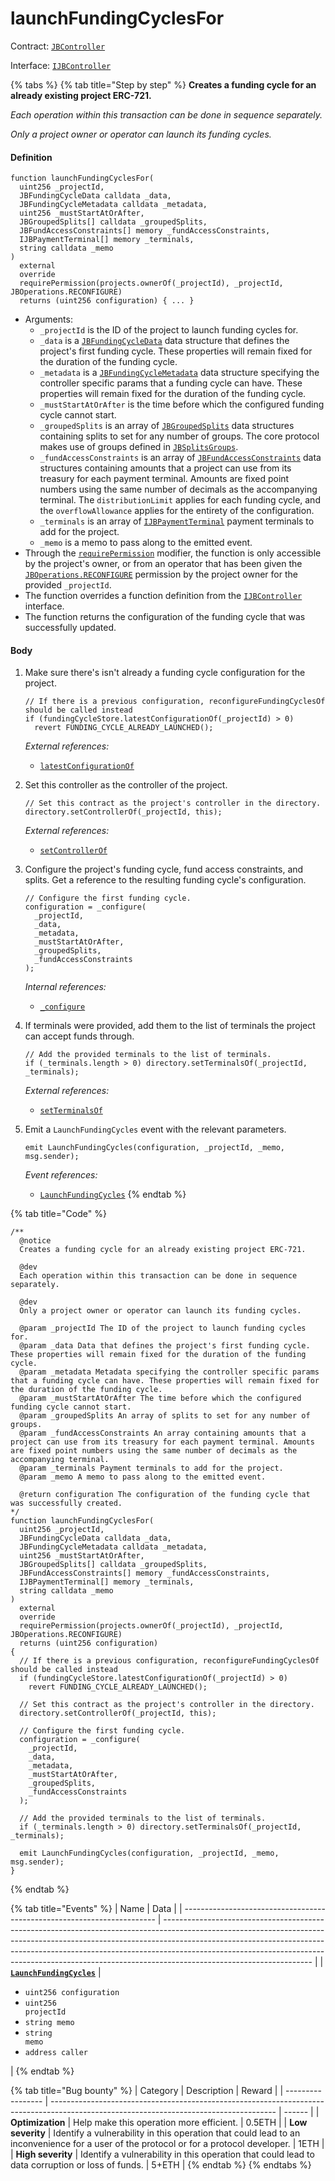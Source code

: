 # launchFundingCyclesFor

Contract: [`JBController`](/protocol/api/contracts/or-controllers/jbcontroller/README.md)​‌

Interface: [`IJBController`](/protocol/api/interfaces/ijbcontroller.md)

{% tabs %}
{% tab title="Step by step" %}
**Creates a funding cycle for an already existing project ERC-721.**

_Each operation within this transaction can be done in sequence separately._

_Only a project owner or operator can launch its funding cycles._

#### Definition

```solidity
function launchFundingCyclesFor(
  uint256 _projectId,
  JBFundingCycleData calldata _data,
  JBFundingCycleMetadata calldata _metadata,
  uint256 _mustStartAtOrAfter,
  JBGroupedSplits[] calldata _groupedSplits,
  JBFundAccessConstraints[] memory _fundAccessConstraints,
  IJBPaymentTerminal[] memory _terminals,
  string calldata _memo
)
  external
  override
  requirePermission(projects.ownerOf(_projectId), _projectId, JBOperations.RECONFIGURE)
  returns (uint256 configuration) { ... }
```

* Arguments:
  * `_projectId` is the ID of the project to launch funding cycles for.
  * `_data` is a [`JBFundingCycleData`](/protocol/api/data-structures/jbfundingcycledata.md) data structure that defines the project's first funding cycle. These properties will remain fixed for the duration of the funding cycle.
  * `_metadata` is a [`JBFundingCycleMetadata`](/protocol/api/data-structures/jbfundingcyclemetadata.md) data structure specifying the controller specific params that a funding cycle can have. These properties will remain fixed for the duration of the funding cycle.
  * `_mustStartAtOrAfter` is the time before which the configured funding cycle cannot start.
  * `_groupedSplits` is an array of [`JBGroupedSplits`](/protocol/api/data-structures/jbgroupedsplits.md) data structures containing splits to set for any number of groups. The core protocol makes use of groups defined in [`JBSplitsGroups`](/protocol/api/libraries/jbsplitsgroups.md).
  * `_fundAccessConstraints` is an array of [`JBFundAccessConstraints`](/protocol/api/data-structures/jbfundaccessconstraints.md) data structures containing amounts that a project can use from its treasury for each payment terminal. Amounts are fixed point numbers using the same number of decimals as the accompanying terminal. The `distributionLimit` applies for each funding cycle, and the `overflowAllowance` applies for the entirety of the configuration.
  * `_terminals` is an array of [`IJBPaymentTerminal`](/protocol/api/interfaces/ijbpaymentterminal.md) payment terminals to add for the project.
  * `_memo` is a memo to pass along to the emitted event.
* Through the [`requirePermission`](/protocol/api/contracts/or-abstract/jboperatable/modifiers/requirepermission.md) modifier, the function is only accessible by the project's owner, or from an operator that has been given the [`JBOperations.RECONFIGURE`](/protocol/api/libraries/jboperations.md) permission by the project owner for the provided `_projectId`.
* The function overrides a function definition from the [`IJBController`](/protocol/api/interfaces/ijbcontroller.md) interface.
* The function returns the configuration of the funding cycle that was successfully updated.

#### Body

1.  Make sure there's isn't already a funding cycle configuration for the project.

    ```solidity
    // If there is a previous configuration, reconfigureFundingCyclesOf should be called instead
    if (fundingCycleStore.latestConfigurationOf(_projectId) > 0)
      revert FUNDING_CYCLE_ALREADY_LAUNCHED();
    ```

    _External references:_

    * [`latestConfigurationOf`](/protocol/api/contracts/jbfundingcyclestore/properties/latestconfigurationof.md)
2.  Set this controller as the controller of the project.

    ```solidity
    // Set this contract as the project's controller in the directory.
    directory.setControllerOf(_projectId, this);
    ```

    _External references:_

    * [`setControllerOf`](/protocol/api/contracts/jbdirectory/write/setcontrollerof.md)
3.  Configure the project's funding cycle, fund access constraints, and splits. Get a reference to the resulting funding cycle's configuration.

    ```solidity
    // Configure the first funding cycle.
    configuration = _configure(
      _projectId,
      _data,
      _metadata,
      _mustStartAtOrAfter,
      _groupedSplits,
      _fundAccessConstraints
    );
    ```

    _Internal references:_

    * [`_configure`](/protocol/api/contracts/or-controllers/jbcontroller/write/_configure.md)
4.  If terminals were provided, add them to the list of terminals the project can accept funds through.

    ```solidity
    // Add the provided terminals to the list of terminals.
    if (_terminals.length > 0) directory.setTerminalsOf(_projectId, _terminals);
    ```

    _External references:_

    * [`setTerminalsOf`](/protocol/api/contracts/jbdirectory/write/setterminalsof.md)
5.  Emit a `LaunchFundingCycles` event with the relevant parameters.

    ```solidity
    emit LaunchFundingCycles(configuration, _projectId, _memo, msg.sender);
    ```

    _Event references:_

    * [`LaunchFundingCycles`](/protocol/api/contracts/or-controllers/jbcontroller/events/launchfundingcycles.md)
{% endtab %}

{% tab title="Code" %}
```solidity
/**
  @notice
  Creates a funding cycle for an already existing project ERC-721.

  @dev
  Each operation within this transaction can be done in sequence separately.

  @dev
  Only a project owner or operator can launch its funding cycles.

  @param _projectId The ID of the project to launch funding cycles for.
  @param _data Data that defines the project's first funding cycle. These properties will remain fixed for the duration of the funding cycle.
  @param _metadata Metadata specifying the controller specific params that a funding cycle can have. These properties will remain fixed for the duration of the funding cycle.
  @param _mustStartAtOrAfter The time before which the configured funding cycle cannot start.
  @param _groupedSplits An array of splits to set for any number of groups. 
  @param _fundAccessConstraints An array containing amounts that a project can use from its treasury for each payment terminal. Amounts are fixed point numbers using the same number of decimals as the accompanying terminal.
  @param _terminals Payment terminals to add for the project.
  @param _memo A memo to pass along to the emitted event.

  @return configuration The configuration of the funding cycle that was successfully created.
*/
function launchFundingCyclesFor(
  uint256 _projectId,
  JBFundingCycleData calldata _data,
  JBFundingCycleMetadata calldata _metadata,
  uint256 _mustStartAtOrAfter,
  JBGroupedSplits[] calldata _groupedSplits,
  JBFundAccessConstraints[] memory _fundAccessConstraints,
  IJBPaymentTerminal[] memory _terminals,
  string calldata _memo
)
  external
  override
  requirePermission(projects.ownerOf(_projectId), _projectId, JBOperations.RECONFIGURE)
  returns (uint256 configuration)
{
  // If there is a previous configuration, reconfigureFundingCyclesOf should be called instead
  if (fundingCycleStore.latestConfigurationOf(_projectId) > 0)
    revert FUNDING_CYCLE_ALREADY_LAUNCHED();

  // Set this contract as the project's controller in the directory.
  directory.setControllerOf(_projectId, this);

  // Configure the first funding cycle.
  configuration = _configure(
    _projectId,
    _data,
    _metadata,
    _mustStartAtOrAfter,
    _groupedSplits,
    _fundAccessConstraints
  );

  // Add the provided terminals to the list of terminals.
  if (_terminals.length > 0) directory.setTerminalsOf(_projectId, _terminals);

  emit LaunchFundingCycles(configuration, _projectId, _memo, msg.sender);
}
```
{% endtab %}

{% tab title="Events" %}
| Name                                                                    | Data                                                                                                                                                                                                                                                                                                                                                          |
| ----------------------------------------------------------------------- | ------------------------------------------------------------------------------------------------------------------------------------------------------------------------------------------------------------------------------------------------------------------------------------------------------------------------------------------------------------- |
| [**`LaunchFundingCycles`**](/protocol/api/contracts/or-controllers/jbcontroller/events/launchfundingcycles.md)                                         | <ul><li><code>uint256 configuration</code></li><li><code>uint256 projectId</code></li><li><code>string memo</code></li><li><code>string memo</code></li><li><code>address caller</code></li></ul>                 |
{% endtab %}

{% tab title="Bug bounty" %}
| Category          | Description                                                                                                                            | Reward |
| ----------------- | -------------------------------------------------------------------------------------------------------------------------------------- | ------ |
| **Optimization**  | Help make this operation more efficient.                                                                                               | 0.5ETH |
| **Low severity**  | Identify a vulnerability in this operation that could lead to an inconvenience for a user of the protocol or for a protocol developer. | 1ETH   |
| **High severity** | Identify a vulnerability in this operation that could lead to data corruption or loss of funds.                                        | 5+ETH  |
{% endtab %}
{% endtabs %}
